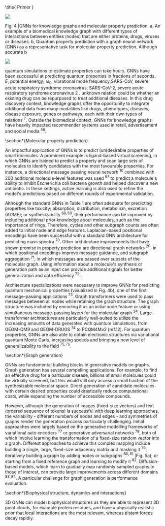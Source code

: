 \title{
Primer
}

![](https://cdn.mathpix.com/cropped/2024_05_28_ca03d7ceb8a980af3061g-1.jpg?height=502&width=928&top_left_y=382&top_left_x=129)

Fig. 4 |GNNs for knowledge graphs and molecular property prediction. a, An example of a biomedical knowledge graph with different types of interactions between entities (nodes) that are either proteins, drugs, viruses or diseases. b, Quantum property prediction with a graph neural network (GNN) as a representative task for molecular property prediction. Although accurate b

![](https://cdn.mathpix.com/cropped/2024_05_28_ca03d7ceb8a980af3061g-1.jpg?height=470&width=888&top_left_y=409&top_left_x=1069)

quantum simulations to estimate properties can take hours, GNNs have been successful at predicting quantum properties in fractions of seconds. $E$, potential energy; $\omega_{0}$, vibrational mode frequency;SARS-CoV, severe acute respiratory syndrome coronavirus; SARS-CoV-2, severe acute respiratory syndrome coronavirus 2 . unknown relation could be whether an existing drug can be repurposed to treat additional diseases. In this drug discovery context, knowledge graphs offer the opportunity to integrate additional data from many modalities like drugs, phenotypes, diseases, disease exposure, genes or pathways, each with their own types of relations ${ }^{7}$. Outside the biomedical context, GNNs for knowledge graphs have heavily impacted recommender systems used in retail, advertisement and social media ${ }^{66}$.

\section*{Molecular property prediction}

An impactful application of GNNs is to predict (un)desirable properties of small molecules. A prominent example is ligand-based virtual screening, in which GNNs are trained to predict a property and scan large sets of molecules to identify candidates with the most favourable properties. For instance, a directional message passing neural network ${ }^{10}$ combined with 200 additional molecule-level features was used ${ }^{67}$ to predict a molecule's ability to inhibit Escherichia coli bacteria growth and helped discover a new antibiotic. In these settings, active learning is also used to refine the model's predictions based on different rounds of experimental validation.

Although the standard GNNs in Table 1 are often adequate for predicting properties like toxicity; absorption, distribution, metabolism, excretion (ADME); or synthesizability ${ }^{68,69}$, their performance can be improved by including additional prior knowledge about molecules, such as the importance of rings. Therefore, cycles and other subgraph counts are often added to initial node and edge features. Laplacian-based positional encodings have been successful with a standard GNN architecture for predicting mass spectra ${ }^{70}$. Other architecture improvements that have shown promise in property prediction are directional graph networks ${ }^{20}$, in which positional encodings improve message guidance, and subgraph aggregation ${ }^{71}$, in which messages are passed over subsets of the molecular graph. Using information about a molecule's synthesis or generation path as an input can provide additional signals for better generalization and data efficiency ${ }^{72}$.

Architecture specializations were necessary to improve GNNs for predicting quantum mechanical properties (visualized in Fig. 4b), one of the first message-passing applications ${ }^{73}$. Graph transformers were used to pass messages between all nodes while retaining the graph structure. The graph structure was included by encoding it as an initial node feature or using simultaneous message-passing layers for the molecular graph ${ }^{34}$. Large transformer architectures are particularly well-suited to utilize the increasing amounts of data generated with quantum simulations, from GEOM-QM9 and GEOM-DRUGS ${ }^{74}$ to PCQM4Mv2 (ref.12). For quantum properties, GNNs are also able to obtain electronic structures via variational quantum Monte Carlo, increasing speeds and bringing a new level of generalizability to the field ${ }^{75,76}$.

\section*{Graph generation}

GNNs are fundamental building blocks in generative models on graphs. Graph generation has several compelling applications. For example, to find an effective drug for a particular disease, billions of small molecules could be virtually screened, but this would still only access a small fraction of the synthesizable molecular space. Direct generation of candidate molecules with certain desired properties could drastically reduce computational costs, while expanding the number of accessible compounds.

However, although the generation of images (fixed-size vectors) and text (ordered sequence of tokens) is successful with deep learning approaches, the variability - different numbers of nodes and edges - and symmetries of graphs render the generation process particularly challenging. Initial approaches were largely based on the generative modelling frameworks of variational auto encoders ${ }^{77}$ or generative adversarial networks ${ }^{78}$, both of which involve learning the transformation of a fixed-size random vector into a graph. Different approaches to achieve this complex mapping include building a single, large, fixed-size adjacency matrix and masking it ${ }^{79}$; iteratively building a graph by adding nodes or subgraphs ${ }^{80,81}$ (Fig. 5a); or starting from a fixed reference graph and learning to modify it ${ }^{82}$. Diffusion-based models, which learn to gradually map randomly sampled graphs to those of interest, can provide large improvements across different domains ${ }^{83,84}$. A particular challenge for graph generation is performance evaluation.

\section*{Biophysical structure, dynamics and interactions}

3D GNNs can model biophysical structures as they are able to represent 3D point clouds, for example protein residues, and have a physically realistic prior that local interactions are the most relevant, whereas distant forces decay rapidly.